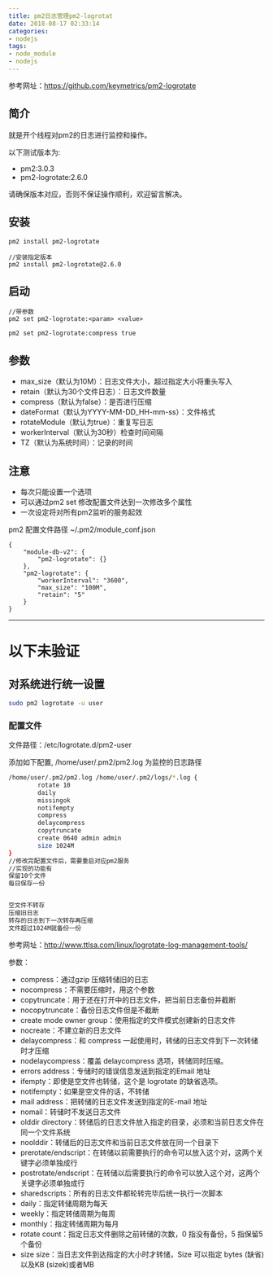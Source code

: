 ```yaml
---
title: pm2日志管理pm2-logrotat
date: 2018-08-17 02:33:14
categories: 
- nodejs
tags:
- node_module
- nodejs
---
```

参考网址：https://github.com/keymetrics/pm2-logrotate
## 简介
就是开个线程对pm2的日志进行监控和操作。

以下测试版本为:
- pm2:3.0.3
- pm2-logrotate:2.6.0

请确保版本对应，否则不保证操作顺利，欢迎留言解决。

## 安装

```
pm2 install pm2-logrotate

//安装指定版本
pm2 install pm2-logrotate@2.6.0
```

<!--more-->

## 启动

```
//带参数
pm2 set pm2-logrotate:<param> <value>

pm2 set pm2-logrotate:compress true
```

## 参数
- max_size（默认为10M）：日志文件大小，超过指定大小将重头写入
- retain（默认为30个文件日志）：日志文件数量
- compress（默认为false）：是否进行压缩
- dateFormat（默认为YYYY-MM-DD_HH-mm-ss）：文件格式
- rotateModule（默认为true）：重复写日志
- workerInterval（默认为30秒）检查时间间隔
- TZ（默认为系统时间）：记录的时间

## 注意
- 每次只能设置一个选项
- 可以通过pm2 set 修改配置文件达到一次修改多个属性
- 一次设定将对所有pm2监听的服务起效

pm2 配置文件路径 ~/.pm2/module_conf.json
```
{
    "module-db-v2": {
        "pm2-logrotate": {}
    },
    "pm2-logrotate": {
        "workerInterval": "3600",
        "max_size": "100M",
        "retain": "5"
    }
}
```
--- 
# 以下未验证
## 对系统进行统一设置
```bash
sudo pm2 logrotate -u user
```

### 配置文件
文件路径：/etc/logrotate.d/pm2-user

添加如下配置, /home/user/.pm2/pm2.log 为监控的日志路径
```bash
/home/user/.pm2/pm2.log /home/user/.pm2/logs/*.log {
        rotate 10
        daily
        missingok
        notifempty
        compress
        delaycompress
        copytruncate
        create 0640 admin admin
        size 1024M
}
//修改完配置文件后，需要重启对应pm2服务
//实现的功能有
保留10个文件
每日保存一份


空文件不转存
压缩旧日志
转存的日志到下一次转存再压缩
文件超过1024M就备份一份

```
参考网址：http://www.ttlsa.com/linux/logrotate-log-management-tools/

参数：
- compress：通过gzip 压缩转储旧的日志
- nocompress：不需要压缩时，用这个参数
- copytruncate：用于还在打开中的日志文件，把当前日志备份并截断
- nocopytruncate：备份日志文件但是不截断
- create mode owner group：使用指定的文件模式创建新的日志文件
- nocreate：不建立新的日志文件
- delaycompress：和 compress 一起使用时，转储的日志文件到下一次转储时才压缩
- nodelaycompress：覆盖 delaycompress 选项，转储同时压缩。
- errors address：专储时的错误信息发送到指定的Email 地址
- ifempty：即使是空文件也转储，这个是 logrotate 的缺省选项。
- notifempty：如果是空文件的话，不转储
- mail address：把转储的日志文件发送到指定的E-mail 地址
- nomail：转储时不发送日志文件
- olddir directory：转储后的日志文件放入指定的目录，必须和当前日志文件在同一个文件系统
- noolddir：转储后的日志文件和当前日志文件放在同一个目录下
- prerotate/endscript：在转储以前需要执行的命令可以放入这个对，这两个关键字必须单独成行
- postrotate/endscript：在转储以后需要执行的命令可以放入这个对，这两个关键字必须单独成行
- sharedscripts：所有的日志文件都轮转完毕后统一执行一次脚本
- daily：指定转储周期为每天
- weekly：指定转储周期为每周
- monthly：指定转储周期为每月
- rotate count：指定日志文件删除之前转储的次数，0 指没有备份，5 指保留5 个备份
- size size：当日志文件到达指定的大小时才转储，Size 可以指定 bytes (缺省)以及KB (sizek)或者MB
